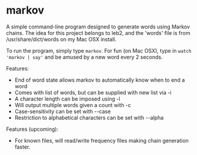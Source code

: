 markov
======

A simple command-line program designed to generate words using Markov chains.
The idea for this project belongs to leb2, and the 'words' file is from /usr/share/dict/words on my Mac OSX install.

To run the program, simply type `markov`. For fun (on Mac OSX), type in `watch 'markov | say'` and be amused by a new word every 2 seconds.

Features:

* End of word state allows markov to automatically know when to end a word
* Comes with list of words, but can be supplied with new list via -i
* A character length can be imposed using -l
* Will output multiple words given a count with -c
* Case-sensitivity can be set with --case
* Restriction to alphabetical characters can be set with --alpha

Features (upcoming):

* For known files, will read/write frequency files making chain generation faster.
